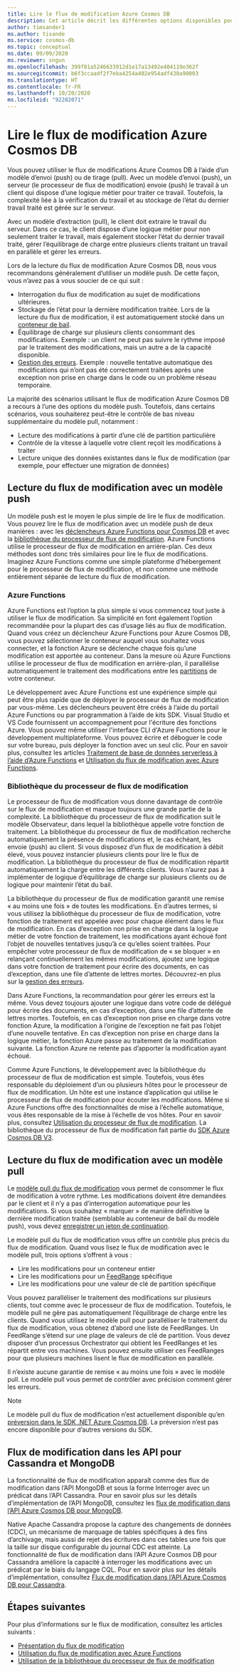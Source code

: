 ```yaml
---
title: Lire le flux de modification Azure Cosmos DB
description: Cet article décrit les différentes options disponibles pour accéder au flux de modification et le lire dans Azure Cosmos DB.
author: timsander1
ms.author: tisande
ms.service: cosmos-db
ms.topic: conceptual
ms.date: 09/09/2020
ms.reviewer: sngun
ms.openlocfilehash: 399f81a5246633912d1e17a13492e404119e362f
ms.sourcegitcommit: b6f3ccaadf2f7eba4254a402e954adf430a90003
ms.translationtype: HT
ms.contentlocale: fr-FR
ms.lasthandoff: 10/20/2020
ms.locfileid: "92282071"
---
```

# <a name="reading-azure-cosmos-db-change-feed"></a>Lire le flux de modification Azure Cosmos DB

Vous pouvez utiliser le flux de modifications Azure Cosmos DB à l’aide d’un modèle d’envoi (push) ou de tirage (pull). Avec un modèle d’envoi (push), un serveur (le processeur de flux de modification) envoie (push) le travail à un client qui dispose d’une logique métier pour traiter ce travail. Toutefois, la complexité liée à la vérification du travail et au stockage de l’état du dernier travail traité est gérée sur le serveur.

Avec un modèle d’extraction (pull), le client doit extraire le travail du serveur. Dans ce cas, le client dispose d’une logique métier pour non seulement traiter le travail, mais également stocker l’état du dernier travail traité, gérer l’équilibrage de charge entre plusieurs clients traitant un travail en parallèle et gérer les erreurs.

Lors de la lecture du flux de modification Azure Cosmos DB, nous vous recommandons généralement d’utiliser un modèle push. De cette façon, vous n’avez pas à vous soucier de ce qui suit :

- Interrogation du flux de modification au sujet de modifications ultérieures.
- Stockage de l’état pour la dernière modification traitée. Lors de la lecture du flux de modification, il est automatiquement stocké dans un [conteneur de bail](change-feed-processor.md#components-of-the-change-feed-processor).
- Équilibrage de charge sur plusieurs clients consommant des modifications. Exemple : un client ne peut pas suivre le rythme imposé par le traitement des modifications, mais un autre a de la capacité disponible.
- [Gestion des erreurs](change-feed-processor.md#error-handling). Exemple : nouvelle tentative automatique des modifications qui n’ont pas été correctement traitées après une exception non prise en charge dans le code ou un problème réseau temporaire.

La majorité des scénarios utilisant le flux de modification Azure Cosmos DB a recours à l’une des options du modèle push. Toutefois, dans certains scénarios, vous souhaiterez peut-être le contrôle de bas niveau supplémentaire du modèle pull, notamment :

- Lecture des modifications à partir d’une clé de partition particulière
- Contrôle de la vitesse à laquelle votre client reçoit les modifications à traiter
- Lecture unique des données existantes dans le flux de modification (par exemple, pour effectuer une migration de données)

## <a name="reading-change-feed-with-a-push-model"></a>Lecture du flux de modification avec un modèle push

Un modèle push est le moyen le plus simple de lire le flux de modification. Vous pouvez lire le flux de modification avec un modèle push de deux manières : avec les [déclencheurs Azure Functions pour Cosmos DB](change-feed-functions.md) et avec la [bibliothèque du processeur de flux de modification](change-feed-processor.md). Azure Functions utilise le processeur de flux de modification en arrière-plan. Ces deux méthodes sont donc très similaires pour lire le flux de modifications. Imaginez Azure Functions comme une simple plateforme d’hébergement pour le processeur de flux de modification, et non comme une méthode entièrement séparée de lecture du flux de modification.

### <a name="azure-functions"></a>Azure Functions

Azure Functions est l’option la plus simple si vous commencez tout juste à utiliser le flux de modification. Sa simplicité en font également l’option recommandée pour la plupart des cas d’usage liés au flux de modification. Quand vous créez un déclencheur Azure Functions pour Azure Cosmos DB, vous pouvez sélectionner le conteneur auquel vous souhaitez vous connecter, et la fonction Azure se déclenche chaque fois qu’une modification est apportée au conteneur. Dans la mesure où Azure Functions utilise le processeur de flux de modification en arrière-plan, il parallélise automatiquement le traitement des modifications entre les [partitions](partitioning-overview.md) de votre conteneur.

Le développement avec Azure Functions est une expérience simple qui peut être plus rapide que de déployer le processeur de flux de modification par vous-même. Les déclencheurs peuvent être créés à l’aide du portail Azure Functions ou par programmation à l’aide de kits SDK. Visual Studio et VS Code fournissent un accompagnement pour l'écriture des fonctions Azure. Vous pouvez même utiliser l'interface CLI d'Azure Functions pour le développement multiplateforme. Vous pouvez écrire et déboguer le code sur votre bureau, puis déployer la fonction avec un seul clic. Pour en savoir plus, consultez les articles [Traitement de base de données serverless à l’aide d’Azure Functions](serverless-computing-database.md) et [Utilisation du flux de modification avec Azure Functions](change-feed-functions.md).

### <a name="change-feed-processor-library"></a>Bibliothèque du processeur de flux de modification

Le processeur de flux de modification vous donne davantage de contrôle sur le flux de modification et masque toujours une grande partie de la complexité. La bibliothèque du processeur de flux de modification suit le modèle Observateur, dans lequel la bibliothèque appelle votre fonction de traitement. La bibliothèque du processeur de flux de modification recherche automatiquement la présence de modifications et, le cas échéant, les envoie (push) au client. Si vous disposez d’un flux de modification à débit élevé, vous pouvez instancier plusieurs clients pour lire le flux de modification. La bibliothèque du processeur de flux de modification répartit automatiquement la charge entre les différents clients. Vous n’aurez pas à implémenter de logique d’équilibrage de charge sur plusieurs clients ou de logique pour maintenir l’état du bail.

La bibliothèque du processeur de flux de modification garantit une remise « au moins une fois » de toutes les modifications. En d’autres termes, si vous utilisez la bibliothèque du processeur de flux de modification, votre fonction de traitement est appelée avec pour chaque élément dans le flux de modification. En cas d’exception non prise en charge dans la logique métier de votre fonction de traitement, les modifications ayant échoué font l’objet de nouvelles tentatives jusqu’à ce qu’elles soient traitées. Pour empêcher votre processeur de flux de modification de « se bloquer » en relançant continuellement les mêmes modifications, ajoutez une logique dans votre fonction de traitement pour écrire des documents, en cas d’exception, dans une file d’attente de lettres mortes. Découvrez-en plus sur la [gestion des erreurs](change-feed-processor.md#error-handling).

Dans Azure Functions, la recommandation pour gérer les erreurs est la même. Vous devez toujours ajouter une logique dans votre code de délégué pour écrire des documents, en cas d’exception, dans une file d’attente de lettres mortes. Toutefois, en cas d’exception non prise en charge dans votre fonction Azure, la modification à l’origine de l’exception ne fait pas l’objet d’une nouvelle tentative. En cas d’exception non prise en charge dans la logique métier, la fonction Azure passe au traitement de la modification suivante. La fonction Azure ne retente pas d’apporter la modification ayant échoué.

Comme Azure Functions, le développement avec la bibliothèque du processeur de flux de modification est simple. Toutefois, vous êtes responsable du déploiement d’un ou plusieurs hôtes pour le processeur de flux de modification. Un hôte est une instance d’application qui utilise le processeur de flux de modification pour écouter les modifications. Même si Azure Functions offre des fonctionnalités de mise à l’échelle automatique, vous êtes responsable de la mise à l’échelle de vos hôtes. Pour en savoir plus, consultez [Utilisation du processeur de flux de modification](change-feed-processor.md#dynamic-scaling). La bibliothèque du processeur de flux de modification fait partie du [SDK Azure Cosmos DB V3](https://github.com/Azure/azure-cosmos-dotnet-v3).

## <a name="reading-change-feed-with-a-pull-model"></a>Lecture du flux de modification avec un modèle pull

Le [modèle pull du flux de modification](change-feed-pull-model.md) vous permet de consommer le flux de modification à votre rythme. Les modifications doivent être demandées par le client et il n’y a pas d’interrogation automatique pour les modifications. Si vous souhaitez « marquer » de manière définitive la dernière modification traitée (semblable au conteneur de bail du modèle push), vous devez [enregistrer un jeton de continuation](change-feed-pull-model.md#saving-continuation-tokens).

Le modèle pull du flux de modification vous offre un contrôle plus précis du flux de modification. Quand vous lisez le flux de modification avec le modèle pull, trois options s’offrent à vous :

- Lire les modifications pour un conteneur entier
- Lire les modifications pour un [FeedRange](change-feed-pull-model.md#using-feedrange-for-parallelization) spécifique
- Lire les modifications pour une valeur de clé de partition spécifique

Vous pouvez paralléliser le traitement des modifications sur plusieurs clients, tout comme avec le processeur de flux de modification. Toutefois, le modèle pull ne gère pas automatiquement l’équilibrage de charge entre les clients. Quand vous utilisez le modèle pull pour paralléliser le traitement du flux de modification, vous obtenez d’abord une liste de FeedRanges. Un FeedRange s’étend sur une plage de valeurs de clé de partition. Vous devez disposer d’un processus Orchestrator qui obtient les FeedRanges et les répartit entre vos machines. Vous pouvez ensuite utiliser ces FeedRanges pour que plusieurs machines lisent le flux de modification en parallèle.

Il n’existe aucune garantie de remise « au moins une fois » avec le modèle pull. Le modèle pull vous permet de contrôler avec précision comment gérer les erreurs.

> [!NOTE]
> Le modèle pull du flux de modification n’est actuellement disponible qu’en [préversion dans le SDK .NET Azure Cosmos DB](https://www.nuget.org/packages/Microsoft.Azure.Cosmos/3.13.0-preview). La préversion n’est pas encore disponible pour d’autres versions du SDK.

## <a name="change-feed-in-apis-for-cassandra-and-mongodb"></a>Flux de modification dans les API pour Cassandra et MongoDB

La fonctionnalité de flux de modification apparaît comme des flux de modification dans l’API MongoDB et sous la forme Interroger avec un prédicat dans l’API Cassandra. Pour en savoir plus sur les détails d’implémentation de l’API MongoDB, consultez les [flux de modification dans l’API Azure Cosmos DB pour MongoDB](mongodb-change-streams.md).

Native Apache Cassandra propose la capture des changements de données (CDC), un mécanisme de marquage de tables spécifiques à des fins d’archivage, mais aussi de rejet des écritures dans ces tables une fois que la taille sur disque configurable du journal CDC est atteinte. La fonctionnalité de flux de modification dans l’API Azure Cosmos DB pour Cassandra améliore la capacité à interroger les modifications avec un prédicat par le biais du langage CQL. Pour en savoir plus sur les détails d’implémentation, consultez [Flux de modification dans l’API Azure Cosmos DB pour Cassandra](cassandra-change-feed.md).

## <a name="next-steps"></a>Étapes suivantes

Pour plus d’informations sur le flux de modification, consultez les articles suivants :

* [Présentation du flux de modification](change-feed.md)
* [Utilisation du flux de modification avec Azure Functions](change-feed-functions.md)
* [Utilisation de la bibliothèque du processeur de flux de modification](change-feed-processor.md)
